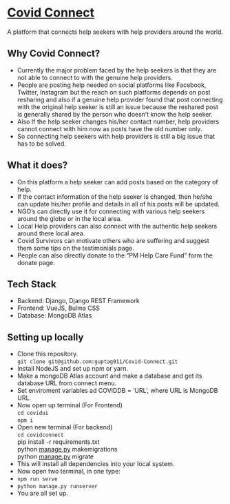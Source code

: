 <a href="www.covidconnect.co.in"><h1 id="covid-connect">Covid Connect</h1></a>
<p>A platform that connects help seekers with help providers around the world.</p>
<h2 id="why-covid-connect">Why Covid Connect?</h2>
<ul>
<li>Currently the major problem faced by the help seekers is that they are not able to connect to with the genuine help providers.</li>
<li>People are posting help needed on social platforms like Facebook, Twitter, Instagram but the reach on such platforms depends on post resharing and also if a genuine help provider found that post connecting with the original help seeker is still an issue because the reshared post is generally shared by the person who doesn’t know the help seeker.</li>
<li>Also If the help seeker changes his/her contact number, help providers cannot connect with him now as posts have the old number only.</li>
<li>So connecting help seekers with help providers is still a big issue that has to be  solved.</li>
</ul>
<h2 id="what-it-does">What it does?</h2>
<ul>
<li>On this platform a help seeker can add posts based on the category of help.</li>
<li>If the contact information of the help seeker is changed, then he/she can update his/her profile and details in all of his posts will be updated.</li>
<li>NGO’s can directly use it for connecting with various help seekers around the globe or in the local area.</li>
<li>Local Help providers can also connect with the authentic help seekers around there local area.</li>
<li>Covid Survivors can motivate others who are suffering and suggest them some tips on the testimonials page.</li>
<li>People can also directly donate to the “PM Help Care Fund” form the donate page.</li>
</ul>
<h2 id="tech-stack">Tech Stack</h2>
<ul>
<li>Backend: Django, Django REST Framework</li>
<li>Frontend: VueJS, Bulma CSS</li>
<li>Database: MongoDB Atlas</li>
</ul>
<h2 id="setting-up-locally">Setting up locally</h2>
<ul>
<li>Clone this repository.<br>
<code>git clone git@github.com:guptag911/Covid-Connect.git</code></li>
<li>Install NodeJS and set up npm or yarn.</li>
<li>Make a mongoDB Atlas account and make a database and get its database URL from connect menu.</li>
<li>Set enviroment variables ad COVIDDB = ‘URL’, where URL is MongoDB URL.</li>
<li>Now open up terminal  (For Frontend)<br>
<code>cd covidui</code><br>
<code>npm i</code></li>
<li>Open new terminal (For backend)<br>
<code>cd covidconnect</code><br>
pip install -r requirements.txt<br>
python <a href="http://manage.py">manage.py</a> makemigrations<br>
python <a href="http://manage.py">manage.py</a> migrate</li>
<li>This will install all dependencies into your local system.</li>
<li>Now open two terminal, in one type:</li>
<li><code>npm run serve</code></li>
<li><code>python manage.py runserver</code></li>
<li>You are all set up.</li>
</ul>


